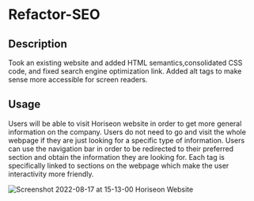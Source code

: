 # Refactor-SEO
## Description 
Took an existing website and added HTML semantics,consolidated CSS code, and fixed search engine optimization link. Added alt tags to make sense more accessible for screen readers. 
## Usage
Users will be able to visit Horiseon website in order to get more general information on the company. Users do not need to go and visit the whole webpage if they are just looking for a specific type of information. Users can use the navigation bar in order to be redirected to their preferred section and obtain the information they are looking for. Each tag is specifically linked to sections on the webpage which make the user interactivity more friendly.

![Screenshot 2022-08-17 at 15-13-00 Horiseon Website](https://user-images.githubusercontent.com/109176118/185223632-2c9d9eb0-698e-46c4-adde-8b15e482634b.png)

